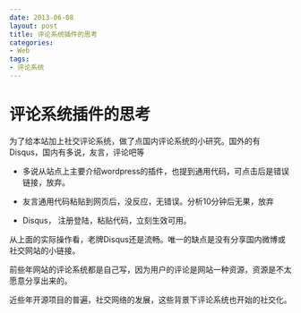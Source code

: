 ```yaml
---
date: 2013-06-08
layout: post
title: 评论系统插件的思考
categories:
- Web
tags:
- 评论系统
---
```


# 评论系统插件的思考


为了给本站加上社交评论系统，做了点国内评论系统的小研究。国外的有Disqus，国内有多说，友言，评论吧等

* 多说从站点上主要介绍wordpress的插件，也提到通用代码，可点击后是错误链接，放弃。

* 友言通用代码粘贴到网页后，没反应，无错误。分析10分钟后无果，放弃

* Disqus， 注册登陆，粘贴代码，立刻生效可用。

从上面的实际操作看，老牌Disqus还是流畅。唯一的缺点是没有分享国内微博或社交网站的小链接。


前些年网站的评论系统都是自己写，因为用户的评论是网站一种资源，资源是不太愿意分享出来的。

近些年开源项目的普遍，社交网络的发展，这些背景下评论系统也开始的社交化。

